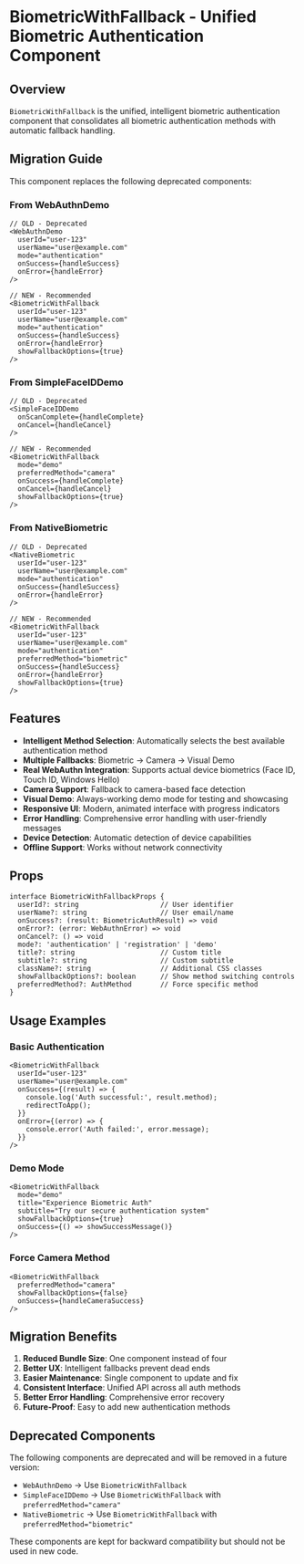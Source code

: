# BiometricWithFallback - Unified Biometric Authentication Component

## Overview

`BiometricWithFallback` is the unified, intelligent biometric authentication component that consolidates all biometric authentication methods with automatic fallback handling.

## Migration Guide

This component replaces the following deprecated components:

### From WebAuthnDemo
```tsx
// OLD - Deprecated
<WebAuthnDemo 
  userId="user-123"
  userName="user@example.com"
  mode="authentication"
  onSuccess={handleSuccess}
  onError={handleError}
/>

// NEW - Recommended
<BiometricWithFallback
  userId="user-123"
  userName="user@example.com"
  mode="authentication"
  onSuccess={handleSuccess}
  onError={handleError}
  showFallbackOptions={true}
/>
```

### From SimpleFaceIDDemo
```tsx
// OLD - Deprecated
<SimpleFaceIDDemo
  onScanComplete={handleComplete}
  onCancel={handleCancel}
/>

// NEW - Recommended
<BiometricWithFallback
  mode="demo"
  preferredMethod="camera"
  onSuccess={handleComplete}
  onCancel={handleCancel}
  showFallbackOptions={true}
/>
```

### From NativeBiometric
```tsx
// OLD - Deprecated
<NativeBiometric
  userId="user-123"
  userName="user@example.com"
  mode="authentication"
  onSuccess={handleSuccess}
  onError={handleError}
/>

// NEW - Recommended
<BiometricWithFallback
  userId="user-123"
  userName="user@example.com"
  mode="authentication"
  preferredMethod="biometric"
  onSuccess={handleSuccess}
  onError={handleError}
  showFallbackOptions={true}
/>
```

## Features

- **Intelligent Method Selection**: Automatically selects the best available authentication method
- **Multiple Fallbacks**: Biometric → Camera → Visual Demo
- **Real WebAuthn Integration**: Supports actual device biometrics (Face ID, Touch ID, Windows Hello)
- **Camera Support**: Fallback to camera-based face detection
- **Visual Demo**: Always-working demo mode for testing and showcasing
- **Responsive UI**: Modern, animated interface with progress indicators
- **Error Handling**: Comprehensive error handling with user-friendly messages
- **Device Detection**: Automatic detection of device capabilities
- **Offline Support**: Works without network connectivity

## Props

```tsx
interface BiometricWithFallbackProps {
  userId?: string                    // User identifier
  userName?: string                  // User email/name
  onSuccess?: (result: BiometricAuthResult) => void
  onError?: (error: WebAuthnError) => void
  onCancel?: () => void
  mode?: 'authentication' | 'registration' | 'demo'
  title?: string                     // Custom title
  subtitle?: string                  // Custom subtitle
  className?: string                 // Additional CSS classes
  showFallbackOptions?: boolean      // Show method switching controls
  preferredMethod?: AuthMethod       // Force specific method
}
```

## Usage Examples

### Basic Authentication
```tsx
<BiometricWithFallback
  userId="user-123"
  userName="user@example.com"
  onSuccess={(result) => {
    console.log('Auth successful:', result.method);
    redirectToApp();
  }}
  onError={(error) => {
    console.error('Auth failed:', error.message);
  }}
/>
```

### Demo Mode
```tsx
<BiometricWithFallback
  mode="demo"
  title="Experience Biometric Auth"
  subtitle="Try our secure authentication system"
  showFallbackOptions={true}
  onSuccess={() => showSuccessMessage()}
/>
```

### Force Camera Method
```tsx
<BiometricWithFallback
  preferredMethod="camera"
  showFallbackOptions={false}
  onSuccess={handleCameraSuccess}
/>
```

## Migration Benefits

1. **Reduced Bundle Size**: One component instead of four
2. **Better UX**: Intelligent fallbacks prevent dead ends
3. **Easier Maintenance**: Single component to update and fix
4. **Consistent Interface**: Unified API across all auth methods
5. **Better Error Handling**: Comprehensive error recovery
6. **Future-Proof**: Easy to add new authentication methods

## Deprecated Components

The following components are deprecated and will be removed in a future version:

- `WebAuthnDemo` → Use `BiometricWithFallback`
- `SimpleFaceIDDemo` → Use `BiometricWithFallback` with `preferredMethod="camera"`
- `NativeBiometric` → Use `BiometricWithFallback` with `preferredMethod="biometric"`

These components are kept for backward compatibility but should not be used in new code.